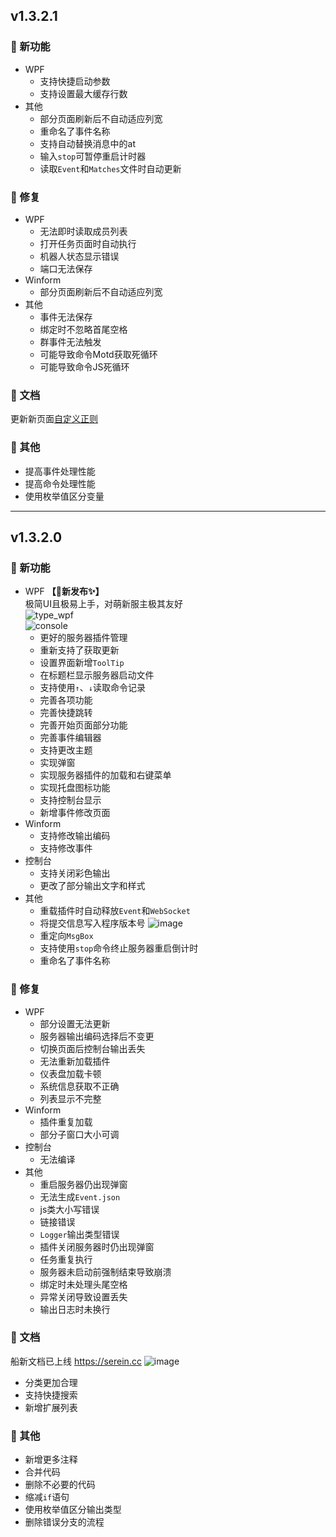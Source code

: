 
## v1.3.2.1

### 🚀 新功能

- WPF
  - 支持快捷启动参数
  - 支持设置最大缓存行数
- 其他
  - 部分页面刷新后不自动适应列宽
  - 重命名了事件名称
  - 支持自动替换消息中的at
  - 输入`stop`可暂停重启计时器
  - 读取`Event`和`Matches`文件时自动更新

### 🐛 修复

- WPF
  - 无法即时读取成员列表
  - 打开任务页面时自动执行
  - 机器人状态显示错误
  - 端口无法保存
- Winform
  - 部分页面刷新后不自动适应列宽
- 其他
  - 事件无法保存
  - 绑定时不忽略首尾空格
  - 群事件无法触发
  - 可能导致命令Motd获取死循环
  - 可能导致命令JS死循环

### 📃 文档

更新新页面[自定义正则](../Tutorial/CustomRegex.md)

### 🧰 其他

- 提高事件处理性能
- 提高命令处理性能
- 使用枚举值区分变量

---

## v1.3.2.0

### 🚀 新功能

- WPF **【🎉新发布✨】**  
  极简UI且极易上手，对萌新服主极其友好  
  ![type_wpf](https://user-images.githubusercontent.com/103164490/199401604-1be1222c-6af1-448d-b996-82085dac0dd4.png)  
  ![console](https://user-images.githubusercontent.com/103164490/199401841-b9f338a1-ac70-4940-9e04-cbd88a37ac20.png)  
  - 更好的服务器插件管理
  - 重新支持了获取更新
  - 设置界面新增`ToolTip`
  - 在标题栏显示服务器启动文件
  - 支持使用`↑`、`↓`读取命令记录
  - 完善各项功能
  - 完善快捷跳转
  - 完善开始页面部分功能
  - 完善事件编辑器
  - 支持更改主题
  - 实现弹窗
  - 实现服务器插件的加载和右键菜单
  - 实现托盘图标功能
  - 支持控制台显示
  - 新增事件修改页面
- Winform
  - 支持修改输出编码
  - 支持修改事件
- 控制台
  - 支持关闭彩色输出
  - 更改了部分输出文字和样式
- 其他
  - 重载插件时自动释放`Event`和`WebSocket`
  - 将提交信息写入程序版本号
    ![image](https://user-images.githubusercontent.com/103164490/199402282-bfd22f9d-51b3-4a6d-8d80-1a73c552c948.png)
  - 重定向`MsgBox`
  - 支持使用`stop`命令终止服务器重启倒计时
  - 重命名了事件名称

### 🐛 修复

- WPF
  - 部分设置无法更新
  - 服务器输出编码选择后不变更
  - 切换页面后控制台输出丢失
  - 无法重新加载插件
  - 仪表盘加载卡顿
  - 系统信息获取不正确
  - 列表显示不完整
- Winform
  - 插件重复加载
  - 部分子窗口大小可调
- 控制台
  - 无法编译
- 其他
  - 重启服务器仍出现弹窗
  - 无法生成`Event.json`
  - js类大小写错误
  - 链接错误
  - `Logger`输出类型错误
  - 插件关闭服务器时仍出现弹窗
  - 任务重复执行
  - 服务器未启动前强制结束导致崩溃
  - 绑定时未处理头尾空格
  - 异常关闭导致设置丢失
  - 输出日志时未换行

### 📃 文档

船新文档已上线 <https://serein.cc>
![image](https://user-images.githubusercontent.com/103164490/199998049-65ab45ee-e021-4bf8-baa4-f551e5b153a4.png)

- 分类更加合理
- 支持快捷搜索
- 新增扩展列表

### 🧰 其他

- 新增更多注释
- 合并代码
- 删除不必要的代码
- 缩减`if`语句
- 使用枚举值区分输出类型
- 删除错误分支的流程
